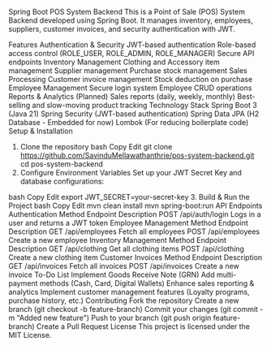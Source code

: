 Spring Boot POS System Backend 
This is a Point of Sale (POS) System Backend developed using Spring Boot. It manages inventory, employees, suppliers, customer invoices, and security authentication with JWT.

Features
 Authentication & Security
JWT-based authentication
Role-based access control (ROLE_USER, ROLE_ADMIN, ROLE_MANAGER)
Secure API endpoints
Inventory Management
Clothing and Accessory item management
Supplier management
Purchase stock management
Sales Processing
Customer invoice management
Stock deduction on purchase
Employee Management
Secure login system
Employee CRUD operations
Reports & Analytics (Planned)
Sales reports (daily, weekly, monthly)
Best-selling and slow-moving product tracking
Technology Stack
Spring Boot 3 (Java 21)
Spring Security (JWT-based authentication)
Spring Data JPA (H2 Database - Embedded for now)
Lombok (For reducing boilerplate code)
Setup & Installation
1. Clone the repository
bash
Copy
Edit
git clone https://github.com/SavinduMellawathanthrie/pos-system-backend.git
cd pos-system-backend
2. Configure Environment Variables
Set up your JWT Secret Key and database configurations:

bash
Copy
Edit
export JWT_SECRET=your-secret-key
3. Build & Run the Project
bash
Copy
Edit
mvn clean install
mvn spring-boot:run
API Endpoints
Authentication
Method	Endpoint	Description
POST	/api/auth/login	Logs in a user and returns a JWT token
Employee Management
Method	Endpoint	Description
GET	/api/employees	Fetch all employees
POST	/api/employees	Create a new employee
Inventory Management
Method	Endpoint	Description
GET	/api/clothing	Get all clothing items
POST	/api/clothing	Create a new clothing item
Customer Invoices
Method	Endpoint	Description
GET	/api/invoices	Fetch all invoices
POST	/api/invoices	Create a new invoice
To-Do List
 Implement Goods Receive Note (GRN)
 Add multi-payment methods (Cash, Card, Digital Wallets)
 Enhance sales reporting & analytics
 Implement customer management features (Loyalty programs, purchase history, etc.)
Contributing
Fork the repository
Create a new branch (git checkout -b feature-branch)
Commit your changes (git commit -m "Added new feature")
Push to your branch (git push origin feature-branch)
Create a Pull Request
License
This project is licensed under the MIT License.
